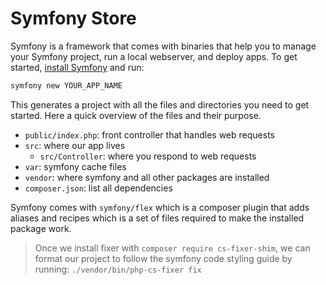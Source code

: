 # Symfony Store

Symfony is a framework that comes with binaries that help you to manage your
Symfony project, run a local webserver, and deploy apps. To get started,
[install Symfony](https://symfony.com/download) and run:

```zsh
symfony new YOUR_APP_NAME
```

This generates a project with all the files and directories you need to get
started. Here a quick overview of the files and their purpose.

- `public/index.php`: front controller that handles web requests
- `src`: where our app lives
  - `src/Controller`: where you respond to web requests
- `var`: symfony cache files
- `vendor`: where symfony and all other packages are installed
- `composer.json`: list all dependencies

Symfony comes with `symfony/flex` which is a composer plugin that adds aliases
and recipes which is a set of files required to make the installed package work.

> Once we install fixer with `composer require cs-fixer-shim`, we can format our
> project to follow the symfony code styling guide by running:
> `./vendor/bin/php-cs-fixer fix`
